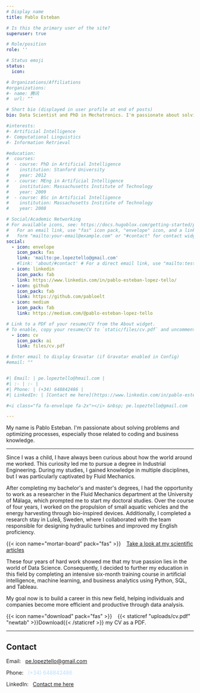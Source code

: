```yaml
---
# Display name
title: Pablo Esteban

# Is this the primary user of the site?
superuser: true

# Role/position
role: ''

# Status emoji
status:
  icon:

# Organizations/Affiliations
#organizations:
#- name: 腾讯
#  url: ""

# Short bio (displayed in user profile at end of posts)
bio: Data Scientist and PhD in Mechatronics. I'm passionate about solving problems and optimizing processes, especially those related to coding and business knowledge.

#interests:
#- Artificial Intelligence
#- Computational Linguistics
#- Information Retrieval

#education:
#  courses:
#  - course: PhD in Artificial Intelligence
#    institution: Stanford University
#    year: 2012
#  - course: MEng in Artificial Intelligence
#    institution: Massachusetts Institute of Technology
#    year: 2009
#  - course: BSc in Artificial Intelligence
#    institution: Massachusetts Institute of Technology
#    year: 2008

# Social/Academic Networking
# For available icons, see: https://docs.hugoblox.com/getting-started/page-builder/#icons
#   For an email link, use "fas" icon pack, "envelope" icon, and a link in the
#   form "mailto:your-email@example.com" or "#contact" for contact widget.
social:
  - icon: envelope
    icon_pack: fas
    link: 'mailto:pe.lopeztello@gmail.com'
    #link: 'about/#contact' # For a direct email link, use "mailto:test@example.org".
  - icon: linkedin
    icon_pack: fab
    link: https://www.linkedin.com/in/pablo-esteban-lopez-tello/
  - icon: github
    icon_pack: fab
    link: https://github.com/pabloelt
  - icon: medium
    icon_pack: fab
    link: https://medium.com/@pablo-esteban-lopez-tello

# Link to a PDF of your resume/CV from the About widget.
# To enable, copy your resume/CV to `static/files/cv.pdf` and uncomment the lines below.
  - icon: cv
    icon_pack: ai
    link: files/cv.pdf

# Enter email to display Gravatar (if Gravatar enabled in Config)
#email: ""


#| Email: | pe.lopeztello@hmail.com |
#| :- | :- |
#| Phone: | (+34) 648842486 |
#| LinkedIn: | [Contact me here](https://www.linkedin.com/in/pablo-esteban-l%C3%B3pez-tello-1056ab176/) |

#<i class="fa fa-envelope fa-2x"></i> &nbsp; pe.lopeztello@gmail.com

---
```


My name is Pablo Esteban. I'm passionate about solving problems and optimizing processes, especially those related to coding and business knowledge.

---

Since I was a child, I have always been curious about how the world around me worked. This curiosity led me to pursue a degree in Industrial Engineering. During my studies, I gained knowledge in multiple disciplines, but I was particularly captivated by Fluid Mechanics.

After completing my bachelor's and master's degrees, I had the opportunity to work as a researcher in the Fluid Mechanics department at the University of Málaga, which prompted me to start my doctoral studies. Over the course of four years, I worked on the propulsion of small aquatic vehicles and the energy harvesting through bio-inspired devices. Additionally, I completed a research stay in Luleå, Sweden, where I collaborated with the team responsible for designing hydraulic turbines and improved my English proficiency.

{{< icon name="mortar-board" pack="fas" >}} &ensp; [Take a look at my scientific articles](https://www.researchgate.net/profile/Pablo-Esteban-Lopez-Tello)

These four years of hard work showed me that my true passion lies in the world of Data Science. Consequently, I decided to further my education in this field by completing an intensive six-month training course in artificial intelligence, machine learning, and business analytics using Python, SQL, and Tableau.

My goal now is to build a career in this new field, helping individuals and companies become more efficient and productive through data analysis.

{{< icon name="download" pack="fas" >}} &ensp; {{< staticref "uploads/cv.pdf" "newtab" >}}Download{{< /staticref >}} my CV as a PDF.

---

## Contact

Email: &nbsp; pe.lopeztello@gmail.com

Phone: &nbsp; <text style='color: #BBDEFC; font-weight: normal;'>(+34) 648842486</text>

LinkedIn: &nbsp; [Contact me here](https://www.linkedin.com/in/pablo-esteban-lopez-tello/)


